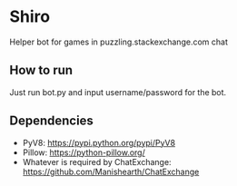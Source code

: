# Shiro
Helper bot for games in puzzling.stackexchange.com chat

## How to run

Just run bot.py and input username/password for the bot.

## Dependencies

- PyV8: https://pypi.python.org/pypi/PyV8
- Pillow: https://python-pillow.org/
- Whatever is required by ChatExchange: https://github.com/Manishearth/ChatExchange
